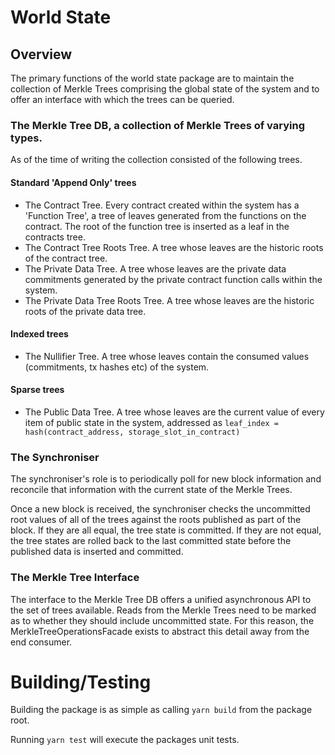 # World State

## Overview

The primary functions of the world state package are to maintain the collection of Merkle Trees comprising the global state of the system and to offer an interface with which the trees can be queried.

### The Merkle Tree DB, a collection of Merkle Trees of varying types.

As of the time of writing the collection consisted of the following trees.

#### Standard 'Append Only' trees

- The Contract Tree. Every contract created within the system has a 'Function Tree', a tree of leaves generated from the functions on the contract. The root of the function tree is inserted as a leaf in the contracts tree.
- The Contract Tree Roots Tree. A tree whose leaves are the historic roots of the contract tree.
- The Private Data Tree. A tree whose leaves are the private data commitments generated by the private contract function calls within the system.
- The Private Data Tree Roots Tree. A tree whose leaves are the historic roots of the private data tree.

#### Indexed trees

- The Nullifier Tree. A tree whose leaves contain the consumed values (commitments, tx hashes etc) of the system.

#### Sparse trees

- The Public Data Tree. A tree whose leaves are the current value of every item of public state in the system, addressed as `leaf_index = hash(contract_address, storage_slot_in_contract)`

### The Synchroniser

The synchroniser's role is to periodically poll for new block information and reconcile that information with the current state of the Merkle Trees.

Once a new block is received, the synchroniser checks the uncommitted root values of all of the trees against the roots published as part of the block. If they are all equal, the tree state is committed. If they are not equal, the tree states are rolled back to the last committed state before the published data is inserted and committed.

### The Merkle Tree Interface

The interface to the Merkle Tree DB offers a unified asynchronous API to the set of trees available. Reads from the Merkle Trees need to be marked as to whether they should include uncommitted state. For this reason, the MerkleTreeOperationsFacade exists to abstract this detail away from the end consumer.

# Building/Testing

Building the package is as simple as calling `yarn build` from the package root.

Running `yarn test` will execute the packages unit tests.
